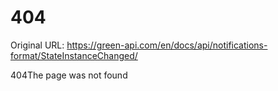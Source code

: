 # 404

Original URL: https://green-api.com/en/docs/api/notifications-format/StateInstanceChanged/

404The page was not found